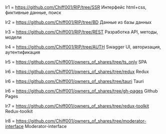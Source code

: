 lr1 = https://github.com/Chiff001/RIP/tree/SSR Интерфейс html+css, фиктивные данные, поиск

lr2 = https://github.com/Chiff001/RIP/tree/BD Данные из базы данных

lr3 = https://github.com/Chiff001/RIP/tree/REST Разработка API, методы, модели

lr4 = https://github.com/Chiff001/RIP/tree/AUTH Swagger UI, авторизация, аутентификация

lr5 = https://github.com/Chiff001/owners_of_shares/tree/ts_only SPA

lr6 = https://github.com/Chiff001/owners_of_shares/tree/redux Redux

lr6 = https://github.com/Chiff001/owners_of_shares/tree/tauri Tauri

lr6 = https://github.com/Chiff001/owners_of_shares/tree/gh-pages Github Pages

lr7 = https://github.com/Chiff001/owners_of_shares/tree/redux-toolkit Redux-toolkit

lr8 = https://github.com/Chiff001/owners_of_shares/tree/moderator-interface Moderator-interface
